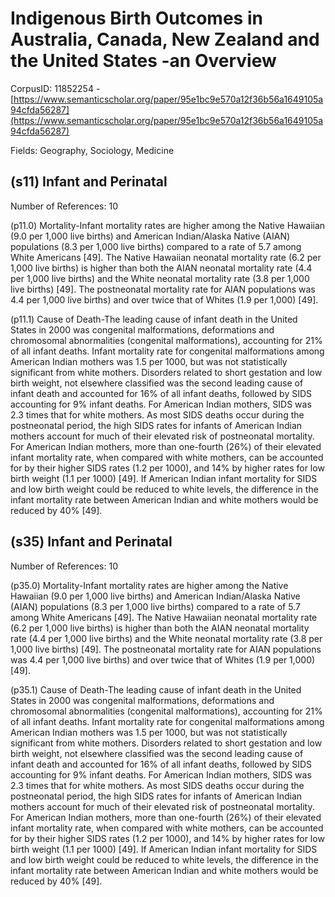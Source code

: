 # Indigenous Birth Outcomes in Australia, Canada, New Zealand and the United States -an Overview

CorpusID: 11852254 - [https://www.semanticscholar.org/paper/95e1bc9e570a12f36b56a1649105a94cfda56287](https://www.semanticscholar.org/paper/95e1bc9e570a12f36b56a1649105a94cfda56287)

Fields: Geography, Sociology, Medicine

## (s11) Infant and Perinatal
Number of References: 10

(p11.0) Mortality-Infant mortality rates are higher among the Native Hawaiian (9.0 per 1,000 live births) and American Indian/Alaska Native (AIAN) populations (8.3 per 1,000 live births) compared to a rate of 5.7 among White Americans [49]. The Native Hawaiian neonatal mortality rate (6.2 per 1,000 live births) is higher than both the AIAN neonatal mortality rate (4.4 per 1,000 live births) and the White neonatal mortality rate (3.8 per 1,000 live births) [49]. The postneonatal mortality rate for AIAN populations was 4.4 per 1,000 live births) and over twice that of Whites (1.9 per 1,000) [49].

(p11.1) Cause of Death-The leading cause of infant death in the United States in 2000 was congenital malformations, deformations and chromosomal abnormalities (congenital malformations), accounting for 21% of all infant deaths. Infant mortality rate for congenital malformations among American Indian mothers was 1.5 per 1000, but was not statistically significant from white mothers. Disorders related to short gestation and low birth weight, not elsewhere classified was the second leading cause of infant death and accounted for 16% of all infant deaths, followed by SIDS accounting for 9% infant deaths. For American Indian mothers, SIDS was 2.3 times that for white mothers. As most SIDS deaths occur during the postneonatal period, the high SIDS rates for infants of American Indian mothers account for much of their elevated risk of postneonatal mortality. For American Indian mothers, more than one-fourth (26%) of their elevated infant mortality rate, when compared with white mothers, can be accounted for by their higher SIDS rates (1.2 per 1000), and 14% by higher rates for low birth weight (1.1 per 1000) [49]. If American Indian infant mortality for SIDS and low birth weight could be reduced to white levels, the difference in the infant mortality rate between American Indian and white mothers would be reduced by 40% [49].
## (s35) Infant and Perinatal
Number of References: 10

(p35.0) Mortality-Infant mortality rates are higher among the Native Hawaiian (9.0 per 1,000 live births) and American Indian/Alaska Native (AIAN) populations (8.3 per 1,000 live births) compared to a rate of 5.7 among White Americans [49]. The Native Hawaiian neonatal mortality rate (6.2 per 1,000 live births) is higher than both the AIAN neonatal mortality rate (4.4 per 1,000 live births) and the White neonatal mortality rate (3.8 per 1,000 live births) [49]. The postneonatal mortality rate for AIAN populations was 4.4 per 1,000 live births) and over twice that of Whites (1.9 per 1,000) [49].

(p35.1) Cause of Death-The leading cause of infant death in the United States in 2000 was congenital malformations, deformations and chromosomal abnormalities (congenital malformations), accounting for 21% of all infant deaths. Infant mortality rate for congenital malformations among American Indian mothers was 1.5 per 1000, but was not statistically significant from white mothers. Disorders related to short gestation and low birth weight, not elsewhere classified was the second leading cause of infant death and accounted for 16% of all infant deaths, followed by SIDS accounting for 9% infant deaths. For American Indian mothers, SIDS was 2.3 times that for white mothers. As most SIDS deaths occur during the postneonatal period, the high SIDS rates for infants of American Indian mothers account for much of their elevated risk of postneonatal mortality. For American Indian mothers, more than one-fourth (26%) of their elevated infant mortality rate, when compared with white mothers, can be accounted for by their higher SIDS rates (1.2 per 1000), and 14% by higher rates for low birth weight (1.1 per 1000) [49]. If American Indian infant mortality for SIDS and low birth weight could be reduced to white levels, the difference in the infant mortality rate between American Indian and white mothers would be reduced by 40% [49].
